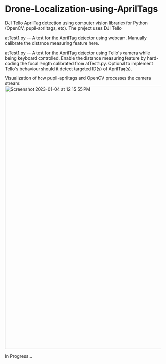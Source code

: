 # Drone-Localization-using-AprilTags
DJI Tello AprilTag detection using computer vision libraries for Python (OpenCV, pupil-apriltags, etc).
The project uses DJI Tello

atTest1.py --
A test for the AprilTag detector using webcam. Manually calibrate the distance measuring feature here.

atTest1.py --
A test for the AprilTag detector using Tello's camera while being keyboard controlled. Enable the distance measuring feature by hard-coding the focal length calibrated from atTest1.py. Optional to implement Tello's behaviour should it detect targeted ID(s) of AprilTag(s).

Visualization of how pupil-apriltags and OpenCV processes the camera stream:
<img width="847" alt="Screenshot 2023-01-04 at 12 15 55 PM" src="https://user-images.githubusercontent.com/107158272/210622653-2d7f0379-3047-47a5-88ed-0f94be5b4729.png">

In Progress...
